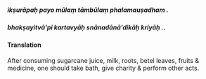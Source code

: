 ##### ikṣurāpaḥ payo mūlaṃ tāmbūlaṃ phalamauṣadham .
##### bhakṣayitvā'pi kartavyāḥ snānadānā'dikāḥ kriyāḥ ..

#### Translation

After consuming sugarcane juice, milk, roots, betel leaves, fruits & medicine, one should take bath, give charity & perform other acts.